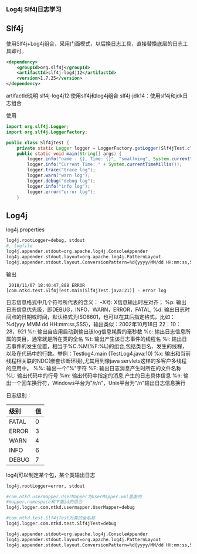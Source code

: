 ### Log4j Slf4j日志学习

## Slf4j

使用Slf4j+Log4j组合，采用门面模式，以后换日志工具，直接替换底层的日志工具即可。

```xml
<dependency>
	<groupId>org.slf4j</groupId>
	<artifactId>slf4j-log4j12</artifactId>
	<version>1.7.25</version>
</dependency>
```

artifactId说明
slf4j-log4j12:使用slf4j和log4j组合
slf4j-jdk14：使用slf4j和jdk日志组合

使用

```java
import org.slf4j.Logger;
import org.slf4j.LoggerFactory;

public class Slf4jTest {
	private static Logger logger = LoggerFactory.getLogger(Slf4jTest.class);
	public static void main(String[] args) {
		logger.info("name : {}, Time: {}", "smallming", System.currentTimeMillis());
		logger.info("Current Time: " + System.currentTimeMillis());
		logger.trace("trace log");
		logger.warn("warn log");
		logger.debug("debug log");
		logger.info("info log");
		logger.error("error log");
	}
```

## Log4j

log4j.properties

```bash
log4j.rootLogger=debug, stdout
#, logfile 
log4j.appender.stdout=org.apache.log4j.ConsoleAppender 
log4j.appender.stdout.layout=org.apache.log4j.PatternLayout 
log4j.appender.stdout.layout.ConversionPattern=%d{yyyy/MM/dd HH:mm:ss,SSS} %p [%l] - %m%n 
```

 输出 

```
 2018/11/07 18:40:47,888 ERROR [com.ntkd.test.Slf4jTest.main(Slf4jTest.java:21)] - error log﻿​
```

 日志信息格式中几个符号所代表的含义：
-X号: X信息输出时左对齐；
%p: 输出日志信息优先级，即DEBUG，INFO，WARN，ERROR，FATAL,
%d: 输出日志时间点的日期或时间，默认格式为ISO8601，也可以在其后指定格式，比如：%d{yyy MMM dd HH:mm:ss,SSS}，输出类似：2002年10月18日 22：10：28，921
%r: 输出自应用启动到输出该log信息耗费的毫秒数
%c: 输出日志信息所属的类目，通常就是所在类的全名
%t: 输出产生该日志事件的线程名
%l: 输出日志事件的发生位置，相当于%C.%M(%F:%L)的组合,包括类目名、发生的线程，以及在代码中的行数。举例：Testlog4.main (TestLog4.java:10)
%x: 输出和当前线程相关联的NDC(嵌套诊断环境),尤其用到像java servlets这样的多客户多线程的应用中。
%%: 输出一个"%"字符
%F: 输出日志消息产生时所在的文件名称
%L: 输出代码中的行号
%m: 输出代码中指定的消息,产生的日志具体信息
%n: 输出一个回车换行符，Windows平台为"/r/n"，Unix平台为"/n"输出日志信息换行 



日志级别：

| 级别  | 值   |
| :---- | :--- |
| FATAL | 0    |
| ERROR | 3    |
| WARN  | 4    |
| INFO  | 6    |
| DEBUG | 7    |

 log4j可以制定某个包，某个类输出日志 

```bash
log4j.rootLogger=error, stdout

#com.ntkd.usermapper.UserMapper为UserMapper.xml里面的
#mapper.namespace和下面id的组合
log4j.logger.com.ntkd.usermapper.UserMapper=debug

#com.ntkd.test.Slf4jTest为类的全名称
log4j.logger.com.ntkd.test.Slf4jTest=debug

log4j.appender.stdout=org.apache.log4j.ConsoleAppender 
log4j.appender.stdout.layout=org.apache.log4j.PatternLayout 
log4j.appender.stdout.layout.ConversionPattern=%d{yyyy/MM/dd HH:mm:ss,SSS} %p [%l] - %m%n﻿​
```

